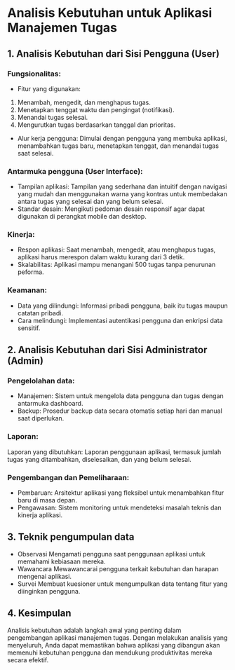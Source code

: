 # Analisis Kebutuhan untuk Aplikasi Manajemen Tugas
## 1. Analisis Kebutuhan dari Sisi Pengguna (User)
### Fungsionalitas:
-	Fitur yang digunakan:
  1. Menambah, mengedit, dan menghapus tugas.
  2. Menetapkan tenggat waktu dan pengingat (notifikasi).
  3. Menandai tugas selesai.
  4. Mengurutkan tugas berdasarkan tanggal dan prioritas.
-	Alur kerja pengguna:
Dimulai dengan pengguna yang membuka aplikasi, menambahkan tugas baru, menetapkan tenggat, dan menandai tugas saat selesai.
### Antarmuka pengguna (User Interface):
-	Tampilan aplikasi:
Tampilan yang sederhana dan intuitif dengan navigasi yang mudah dan menggunakan warna yang kontras untuk membedakan antara tugas yang selesai dan yang belum selesai.
-	Standar desain:
Mengikuti pedoman desain responsif agar dapat digunakan di perangkat mobile dan desktop.
### Kinerja:
-	Respon aplikasi:
Saat menambah, mengedit, atau menghapus tugas, aplikasi harus merespon dalam waktu kurang dari 3 detik.
-	Skalabilitas:
Aplikasi mampu menangani 500 tugas tanpa penurunan peforma.
### Keamanan:
-	Data yang dilindungi:
Informasi pribadi pengguna, baik itu tugas maupun catatan pribadi.
-	Cara melindungi:
Implementasi autentikasi pengguna dan enkripsi data sensitif.
## 2.	Analisis Kebutuhan dari Sisi Administrator (Admin)
### Pengelolahan data:
-	Manajemen:
Sistem untuk mengelola data pengguna dan tugas dengan antarmuka dashboard.
-	Backup:
Prosedur backup data secara otomatis setiap hari dan manual saat diperlukan.
### Laporan:
Laporan yang dibutuhkan: Laporan penggunaan aplikasi, termasuk jumlah tugas yang ditambahkan, diselesaikan, dan yang belum selesai.
### Pengembangan dan Pemeliharaan:
-	Pembaruan:
Arsitektur aplikasi yang fleksibel untuk menambahkan fitur baru di masa depan.
-	Pengawasan:
Sistem monitoring untuk mendeteksi masalah teknis dan kinerja aplikasi.
## 3.	Teknik pengumpulan data
-	Observasi
Mengamati pengguna saat penggunaan aplikasi untuk memahami kebiasaan mereka.
-	Wawancara
Mewawancarai pengguna terkait kebutuhan dan harapan mengenai aplikasi.
-	Survei
Membuat kuesioner untuk mengumpulkan data tentang fitur yang diinginkan pengguna.
## 4.	Kesimpulan
Analisis kebutuhan adalah langkah awal yang penting dalam pengembangan aplikasi manajemen tugas. Dengan melakukan analisis yang menyeluruh, Anda dapat memastikan bahwa aplikasi yang dibangun akan memenuhi kebutuhan pengguna dan mendukung produktivitas mereka secara efektif.
